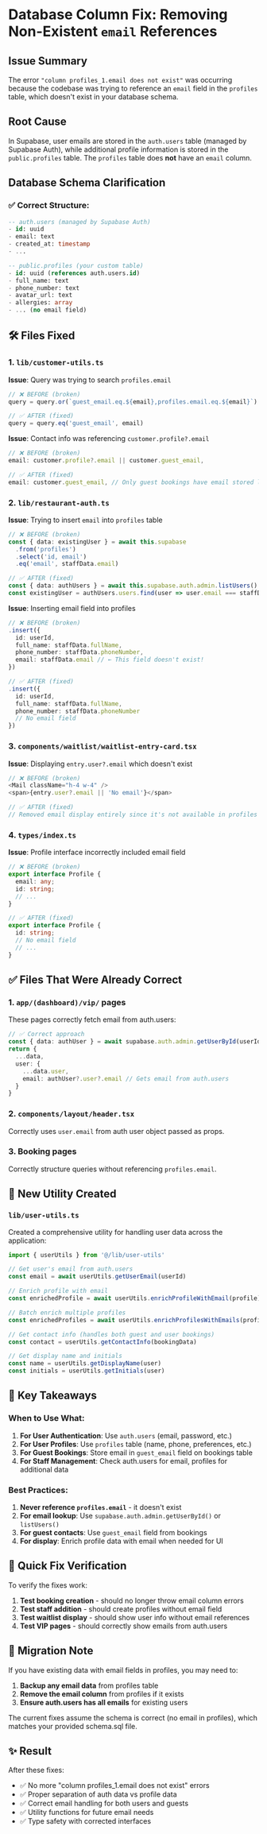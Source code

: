 # Database Column Fix: Removing Non-Existent `email` References

## Issue Summary
The error `"column profiles_1.email does not exist"` was occurring because the codebase was trying to reference an `email` field in the `profiles` table, which doesn't exist in your database schema.

## Root Cause
In Supabase, user emails are stored in the `auth.users` table (managed by Supabase Auth), while additional profile information is stored in the `public.profiles` table. The `profiles` table does **not** have an `email` column.

## Database Schema Clarification

### ✅ Correct Structure:
```sql
-- auth.users (managed by Supabase Auth)
- id: uuid
- email: text
- created_at: timestamp
- ...

-- public.profiles (your custom table)
- id: uuid (references auth.users.id)
- full_name: text
- phone_number: text
- avatar_url: text
- allergies: array
- ... (no email field)
```

## 🛠️ Files Fixed

### 1. `lib/customer-utils.ts`
**Issue**: Query was trying to search `profiles.email`
```typescript
// ❌ BEFORE (broken)
query = query.or(`guest_email.eq.${email},profiles.email.eq.${email}`)

// ✅ AFTER (fixed)
query = query.eq('guest_email', email)
```

**Issue**: Contact info was referencing `customer.profile?.email`
```typescript
// ❌ BEFORE (broken)
email: customer.profile?.email || customer.guest_email,

// ✅ AFTER (fixed)  
email: customer.guest_email, // Only guest bookings have email stored locally
```

### 2. `lib/restaurant-auth.ts`
**Issue**: Trying to insert `email` into `profiles` table
```typescript
// ❌ BEFORE (broken)
const { data: existingUser } = await this.supabase
  .from('profiles')
  .select('id, email')
  .eq('email', staffData.email)

// ✅ AFTER (fixed)
const { data: authUsers } = await this.supabase.auth.admin.listUsers()
const existingUser = authUsers.users.find(user => user.email === staffData.email)
```

**Issue**: Inserting email field into profiles
```typescript
// ❌ BEFORE (broken)
.insert({
  id: userId,
  full_name: staffData.fullName,
  phone_number: staffData.phoneNumber,
  email: staffData.email // ← This field doesn't exist!
})

// ✅ AFTER (fixed)
.insert({
  id: userId,
  full_name: staffData.fullName,
  phone_number: staffData.phoneNumber
  // No email field
})
```

### 3. `components/waitlist/waitlist-entry-card.tsx`
**Issue**: Displaying `entry.user?.email` which doesn't exist
```typescript
// ❌ BEFORE (broken)
<Mail className="h-4 w-4" />
<span>{entry.user?.email || 'No email'}</span>

// ✅ AFTER (fixed)
// Removed email display entirely since it's not available in profiles
```

### 4. `types/index.ts`
**Issue**: Profile interface incorrectly included email field
```typescript
// ❌ BEFORE (broken)
export interface Profile {
  email: any;
  id: string;
  // ...
}

// ✅ AFTER (fixed)
export interface Profile {
  id: string;
  // No email field
  // ...
}
```

## ✅ Files That Were Already Correct

### 1. `app/(dashboard)/vip/` pages
These pages correctly fetch email from auth.users:
```typescript
// ✅ Correct approach
const { data: authUser } = await supabase.auth.admin.getUserById(userId)
return {
  ...data,
  user: {
    ...data.user,
    email: authUser?.user?.email // Gets email from auth.users
  }
}
```

### 2. `components/layout/header.tsx`
Correctly uses `user.email` from auth user object passed as props.

### 3. Booking pages
Correctly structure queries without referencing `profiles.email`.

## 🚀 New Utility Created

### `lib/user-utils.ts`
Created a comprehensive utility for handling user data across the application:

```typescript
import { userUtils } from '@/lib/user-utils'

// Get user's email from auth.users
const email = await userUtils.getUserEmail(userId)

// Enrich profile with email
const enrichedProfile = await userUtils.enrichProfileWithEmail(profile)

// Batch enrich multiple profiles
const enrichedProfiles = await userUtils.enrichProfilesWithEmails(profiles)

// Get contact info (handles both guest and user bookings)
const contact = userUtils.getContactInfo(bookingData)

// Get display name and initials
const name = userUtils.getDisplayName(user)
const initials = userUtils.getInitials(user)
```

## 🎯 Key Takeaways

### When to Use What:

1. **For User Authentication**: Use `auth.users` (email, password, etc.)
2. **For User Profiles**: Use `profiles` table (name, phone, preferences, etc.)
3. **For Guest Bookings**: Store email in `guest_email` field on bookings table
4. **For Staff Management**: Check auth.users for email, profiles for additional data

### Best Practices:

1. **Never reference `profiles.email`** - it doesn't exist
2. **For email lookup**: Use `supabase.auth.admin.getUserById()` or `listUsers()`
3. **For guest contacts**: Use `guest_email` field from bookings
4. **For display**: Enrich profile data with email when needed for UI

## 🔧 Quick Fix Verification

To verify the fixes work:

1. **Test booking creation** - should no longer throw email column errors
2. **Test staff addition** - should create profiles without email field
3. **Test waitlist display** - should show user info without email references
4. **Test VIP pages** - should correctly show emails from auth.users

## 🚨 Migration Note

If you have existing data with email fields in profiles, you may need to:

1. **Backup any email data** from profiles table
2. **Remove the email column** from profiles if it exists
3. **Ensure auth.users has all emails** for existing users

The current fixes assume the schema is correct (no email in profiles), which matches your provided schema.sql file.

## ✨ Result

After these fixes:
- ✅ No more "column profiles_1.email does not exist" errors
- ✅ Proper separation of auth data vs profile data
- ✅ Correct email handling for both users and guests
- ✅ Utility functions for future email needs
- ✅ Type safety with corrected interfaces
